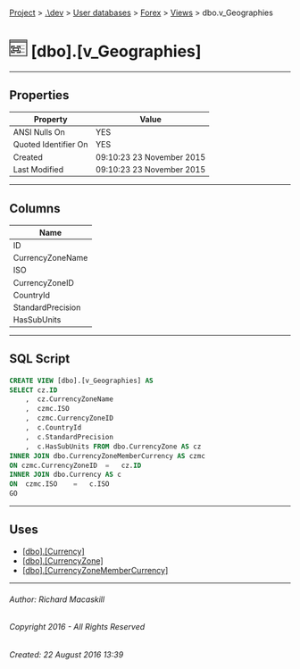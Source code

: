#### 

[Project](../../../../index.md) > [.\\dev](../../../index.md) > [User databases](../../index.md) > [Forex](../index.md) > [Views](Views.md) > dbo.v_Geographies

# ![Views](../../../../Images/View32.png) [dbo].[v_Geographies]

---

## <a name="#properties"></a>Properties

| Property | Value |
|---|---|
| ANSI Nulls On | YES |
| Quoted Identifier On | YES |
| Created | 09:10:23 23 November 2015 |
| Last Modified | 09:10:23 23 November 2015 |


---

## <a name="#columns"></a>Columns

| Name |
|---|
| ID |
| CurrencyZoneName |
| ISO |
| CurrencyZoneID |
| CountryId |
| StandardPrecision |
| HasSubUnits |


---

## <a name="#sqlscript"></a>SQL Script

```sql
CREATE VIEW [dbo].[v_Geographies] AS
SELECT cz.ID
    ,  cz.CurrencyZoneName
    ,  czmc.ISO
    ,  czmc.CurrencyZoneID
    ,  c.CountryId
    ,  c.StandardPrecision
    ,  c.HasSubUnits FROM dbo.CurrencyZone AS cz
INNER JOIN dbo.CurrencyZoneMemberCurrency AS czmc 
ON czmc.CurrencyZoneID	=	cz.ID
INNER JOIN dbo.Currency AS c
ON	czmc.ISO	=	c.ISO
GO

```


---

## <a name="#uses"></a>Uses

* [[dbo].[Currency]](../Tables/Currency.md)
* [[dbo].[CurrencyZone]](../Tables/CurrencyZone.md)
* [[dbo].[CurrencyZoneMemberCurrency]](../Tables/CurrencyZoneMemberCurrency.md)


---

###### Author:  Richard Macaskill

###### Copyright 2016 - All Rights Reserved

###### Created: 22 August 2016 13:39

